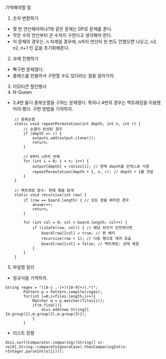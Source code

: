 기억해야할 점

1. 숫자 변환하기
 -  몇 번 연산해야하냐?와 같은 문제는 DP로 문제를 푼다.
 -  작은 수의 연산부터 큰 수까지 구한다고 생각해야 한다.
 -  이 문제의 경우는, n 차례일 경우에, n까지 연산이 한 번도 안했으면 나오고, n*3, n*2, n+1 인 값을 초기화해준다.

2. 과제 진행하기
  -  빡구현 문제였다.
  -  클래스를 만들어서 구현할 수도 있다라는 점을 알아가자.

3. 이모티콘 할인행사
4.  N-Queen
  -  3,4번 둘다 중복순열을 구하는 문제였다. 특히나 4번의 경우는 백트래킹을 이용했어야 했다. 구현 방법을 기억하자.

```
    // 중복순열
	static void repeatPermutation(int depth, int n, int r) {
		// 순열이 완성된 경우
		if (depth == r) {
            outputs.add(output.clone());
			return;
		}
	
		// 0부터 n까지 반복
		for (int i = 0; i < n; i++) {
			output[depth] = ratios[i]; // 현재 depth를 인덱스로 사용
			repeatPermutation(depth + 1, n, r); // depth + 1를 전달
		}
	}
```

```
    // 백트래킹 함수: 현재 행을 탐색
    static void recursive(int row) {
        if (row == board.length) { // 모든 퀸을 배치한 경우
            answer++; 
            return;
        }

        for (int col = 0; col < board.length; col++) {
            if (isSafe(row, col)) { // 해당 위치가 안전하다면
                board[row][col] = true; // 퀸 배치
                recursive(row + 1); // 다음 행으로 재귀 호출
                board[row][col] = false; // 백트래킹: 상태 복원
            }
        }
    }
```

5. 파일명 정리
  -  정규식을 기억하자.

```
String regex = "([A-z .-]+)([0-9]+)(.*)";
        Pattern p = Pattern.compile(regex);
        for(int i=0;i<files.length;i++){
            Matcher m = p.matcher(files[i]);
            if(m.find()){
                divi.add(new String[]{m.group(1),m.group(2),m.group(3)});
            }
        }
```

  -  리스트 정렬
```
divi.sort(Comparator.comparing((String[] o)->o[0],String::compareToIgnoreCase).thenComparingInt(o->Integer.parseInt(o[1])));
```